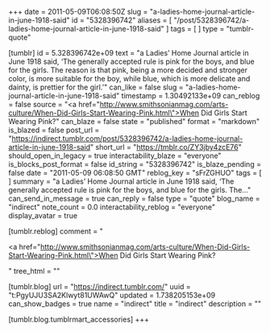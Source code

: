 +++
date = 2011-05-09T06:08:50Z
slug = "a-ladies-home-journal-article-in-june-1918-said"
id = "5328396742"
aliases = [ "/post/5328396742/a-ladies-home-journal-article-in-june-1918-said" ]
tags = [ ]
type = "tumblr-quote"

[tumblr]
id = 5.328396742e+09
text = "a Ladies’ Home Journal article in June 1918 said, &lsquo;The generally accepted rule is pink for the boys, and blue for the girls. The reason is that pink, being a more decided and stronger color, is more suitable for the boy, while blue, which is more delicate and dainty, is prettier for the girl.&rsquo;"
can_like = false
slug = "a-ladies-home-journal-article-in-june-1918-said"
timestamp = 1.30492133e+09
can_reblog = false
source = "<a href=\"http://www.smithsonianmag.com/arts-culture/When-Did-Girls-Start-Wearing-Pink.html\">When Did Girls Start Wearing Pink?</a>"
can_blaze = false
state = "published"
format = "markdown"
is_blazed = false
post_url = "https://indirect.tumblr.com/post/5328396742/a-ladies-home-journal-article-in-june-1918-said"
short_url = "https://tmblr.co/ZY3jby4zcE76"
should_open_in_legacy = true
interactability_blaze = "everyone"
is_blocks_post_format = false
id_string = "5328396742"
is_blaze_pending = false
date = "2011-05-09 06:08:50 GMT"
reblog_key = "sFrZGHUO"
tags = [ ]
summary = "a Ladies’ Home Journal article in June 1918 said, ‘The generally accepted rule is pink for the boys, and blue for the girls. The..."
can_send_in_message = true
can_reply = false
type = "quote"
blog_name = "indirect"
note_count = 0.0
interactability_reblog = "everyone"
display_avatar = true

[tumblr.reblog]
comment = "<p><a href=\"http://www.smithsonianmag.com/arts-culture/When-Did-Girls-Start-Wearing-Pink.html\">When Did Girls Start Wearing Pink?</a></p>"
tree_html = ""

[tumblr.blog]
url = "https://indirect.tumblr.com/"
uuid = "t:PgyUJU3SA2Klwyt81UWAwQ"
updated = 1.738205153e+09
can_show_badges = true
name = "indirect"
title = "indirect"
description = ""

[tumblr.blog.tumblrmart_accessories]
+++

